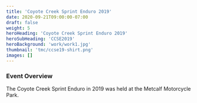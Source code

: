 ```yaml
---
title: 'Coyote Creek Sprint Enduro 2019'
date: 2020-09-21T09:00:00-07:00
draft: false
weight: 5
heroHeading: 'Coyote Creek Sprint Enduro 2019'
heroSubHeading: 'CCSE2019'
heroBackground: 'work/work1.jpg'
thumbnail: 'tmc/ccse19-shirt.png'
images: []
---
```


### Event Overview

The Coyote Creek Sprint Enduro in 2019 was held at the Metcalf Motorcycle Park.
